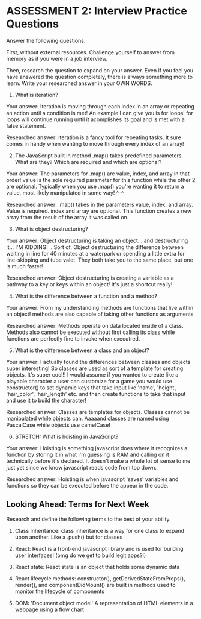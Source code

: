 # ASSESSMENT 2: Interview Practice Questions

Answer the following questions.

First, without external resources. Challenge yourself to answer from memory as if you were in a job interview.

Then, research the question to expand on your answer. Even if you feel you have answered the question completely, there is always something more to learn. Write your researched answer in your OWN WORDS.

1. What is iteration?

  Your answer: Iteration is moving through each index in an array or repeating an action until a condition is met! An example I can give you is for loops! for loops will continue running until it acomplishes its goal and is met with a false statement. 

  Researched answer: Iteration is a fancy tool for repeating tasks. It sure comes in handy when wanting to move through every index of an array!



2. The JavaScript built in method .map() takes predefined parameters. What are they? Which are required and which are optional?

  Your answer: The parameters for .map() are value, index, and array in that order! value is the sole required parameter for this function while the other 2 are optional. Typically when you use .map() you're wanting it to return a value, most likely manipulated in some way! ^-^

  Researched answer:  .map() takes in the parameters value, index, and array. Value is required. index and array are optional. This function creates a new array from the result of the array it was called on.
  <!-- I'm stuck on how to word the researched answer because mine was already pretty dang close -->



3. What is object destructuring?

  Your answer: Object destructuring is taking an object... and destructuring it... I'M KIDDING! ...Sort of. Object destructuring the difference between waiting in line for 40 minutes at a waterpark or spending a little extra for line-skipping and tube valet. They both take you to the same place, but one is much faster!

  Researched answer: Object destructuring is creating a variable as a pathway to a key or keys within an object! It's just a shortcut really! 



4. What is the difference between a function and a method?

  Your answer: From my understanding methods are functions that live within an object! methods are also capable of taking other functions as arguments

  Researched answer: Methods operate on data located inside of a class. Methods also cannot be executed without first calling its class while functions are perfectly fine to invoke when executred.



5. What is the difference between a class and an object?

  Your answer: I actually found the differences between classes and objects super interesting! So classes are used as sort of a template for creating objects. It's super cool!! I would assume if you wanted to create like a playable character a user can customize for a game you would use constructor() to set dynamic keys that take input like 'name', 'height', 'hair_color', 'hair_length' etc. and then create functions to take that input and use it to build the character! 

  Researched answer:  Classes are templates for objects. Classes cannot be manipulated while objects can. Aaaaand classes are named using PascalCase while objects use camelCase!



6. STRETCH: What is hoisting in JavaScript?

  Your answer: Hoisting is something javascript does where it recognizes a function by storing it in what I'm guessing is RAM and calling on it technically before it's declared. It doesn't make a whole lot of sense to me just yet since we know javascript reads code from top down.

  Researched answer: Hoisting is when javascript 'saves' variables and functions so they can be executed before the appear in the code. 



## Looking Ahead: Terms for Next Week

Research and define the following terms to the best of your ability.

1. Class Inheritance: class inheritance is a way for one class to expand upon another. Like a .push() but for classes

2. React: React is a front-end javascript library and is used for building user interfaces! (omg do we get to build legit apps?!)
<!-- Ew this is owned by facebook too -->
<!-- I'M KIDDING I'M KIDDING pls hire me fb -->

3. React state:  React state is an object that holds some dynamic data

4. React lifecycle methods: constructor(), getDerivedStateFromProps(), render(), and componentDidMount() are built in methods used to monitor the lifecycle of components

5. DOM: 'Document object model' A representation of HTML elements in a webpage using a flow chart
